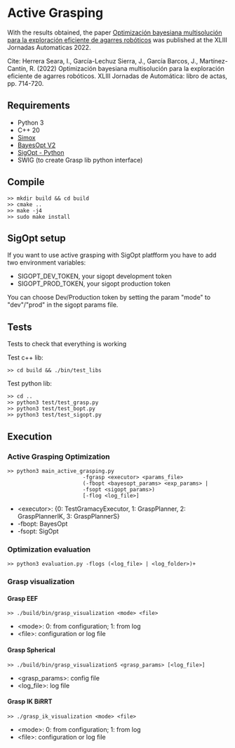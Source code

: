 # Active Grasping

With the results obtained, the paper [Optimización bayesiana multisolución para la exploración eficiente de agarres robóticos](http://hdl.handle.net/2183/31496) was published at the XLIII Jornadas Automaticas 2022.

Cite: Herrera Seara, I., García-Lechuz Sierra, J., García Barcos, J., Martínez-Cantín, R. (2022) Optimización bayesiana multisolución para la exploración eficiente de agarres robóticos. XLIII Jornadas de Automática: libro de actas, pp. 714-720.

## Requirements

* Python 3
* C++ 20
* [Simox](https://gitlab.com/Simox/simox)
* [BayesOpt V2](https://github.com/rmcantin/bayesoptpro)
* [SigOpt - Python](https://sigopt.com/)
* SWIG (to create Grasp lib python interface)

## Compile

    >> mkdir build && cd build
    >> cmake ..
    >> make -j4
    >> sudo make install

## SigOpt setup

If you want to use active grasping with SigOpt platfform you have to add two environment variables:

* SIGOPT_DEV_TOKEN, your sigopt development token
* SIGOPT_PROD_TOKEN, your sigopt production token

You can choose Dev/Production token by setting the param "mode" to "dev"/"prod" in the sigopt params file.

## Tests

Tests to check that everything is working

Test c++ lib:

    >> cd build && ./bin/test_libs

Test python lib:

    >> cd ..
    >> python3 test/test_grasp.py
    >> python3 test/test_bopt.py
    >> python3 test/test_sigopt.py

## Execution

### Active Grasping Optimization

    >> python3 main_active_grasping.py
                            -fgrasp <executor> <params_file>
                            (-fbopt <bayesopt_params> <exp_params> |
                            -fsopt <sigopt_params>)
                            [-flog <log_file>]

* <executor\>: {0: TestGramacyExecutor, 1: GraspPlanner, 2: GraspPlannerIK, 3: GraspPlannerS}
* -fbopt: BayesOpt
* -fsopt: SigOpt

### Optimization evaluation

    >> python3 evaluation.py -flogs (<log_file> | <log_folder>)+

### Grasp visualization

#### Grasp EEF

    >> ./build/bin/grasp_visualization <mode> <file>

* <mode\>: 0: from configuration; 1: from log
* <file\>: configuration or log file

#### Grasp Spherical

    >> ./build/bin/grasp_visualizationS <grasp_params> [<log_file>]

* <grasp_params\>: config file
* <log_file\>: log file

#### Grasp IK BiRRT

    >> ./grasp_ik_visualization <mode> <file>

* <mode\>: 0: from configuration; 1: from log
* <file\>: configuration or log file
